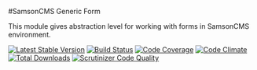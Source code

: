 #SamsonCMS Generic Form  
 
This module gives abstraction level for working with forms in SamsonCMS environment.
 
[![Latest Stable Version](https://poser.pugx.org/samsonos/cms_form/v/stable.svg)](https://packagist.org/packages/samsonos/cms_form) 
[![Build Status](https://travis-ci.org/samsonos/cms_form.png)](https://travis-ci.org/samsonos/cms_form) 
[![Code Coverage](https://scrutinizer-ci.com/g/samsonos/cms_form/badges/coverage.png?b=master)](https://scrutinizer-ci.com/g/samsonos/cms_form/?branch=master)
[![Code Climate](https://codeclimate.com/github/samsonos/cms_form/badges/gpa.svg)](https://codeclimate.com/github/samsonos/cms_form) 
[![Total Downloads](https://poser.pugx.org/samsonos/cms_form/downloads.svg)](https://packagist.org/packages/samsonos/cms_form)
[![Scrutinizer Code Quality](https://scrutinizer-ci.com/g/samsonos/cms_form/badges/quality-score.png?b=master)](https://scrutinizer-ci.com/g/samsonos/cms_form/?branch=master)

